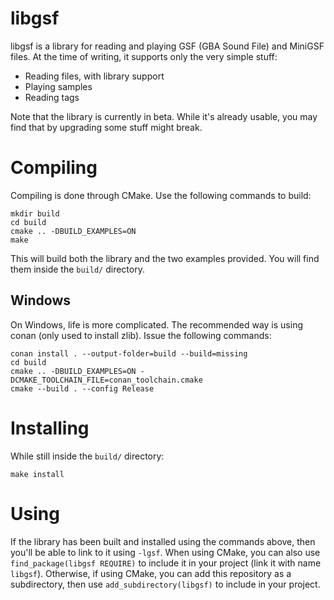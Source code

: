 # libgsf

libgsf is a library for reading and playing GSF (GBA Sound File) and MiniGSF
files. At the time of writing, it supports only the very simple stuff:

- Reading files, with library support
- Playing samples
- Reading tags

Note that the library is currently in beta. While it's already usable, you may
find that by upgrading some stuff might break.

# Compiling

Compiling is done through CMake. Use the following commands to build:

    mkdir build
    cd build
    cmake .. -DBUILD_EXAMPLES=ON
    make

This will build both the library and the two examples provided. You will find
them inside the `build/` directory.

## Windows

On Windows, life is more complicated. The recommended way is using conan (only
used to install zlib). Issue the following commands:

    conan install . --output-folder=build --build=missing
    cd build
    cmake .. -DBUILD_EXAMPLES=ON -DCMAKE_TOOLCHAIN_FILE=conan_toolchain.cmake
    cmake --build . --config Release

# Installing

While still inside the `build/` directory:

    make install

# Using

If the library has been built and installed using the commands above, then
you'll be able to link to it using `-lgsf`. When using CMake, you can also
use `find_package(libgsf REQUIRE)` to include it in your project (link it with
name `libgsf`).
Otherwise, if using CMake, you can add this repository as a subdirectory, then
use `add_subdirectory(libgsf)` to include in your project.
